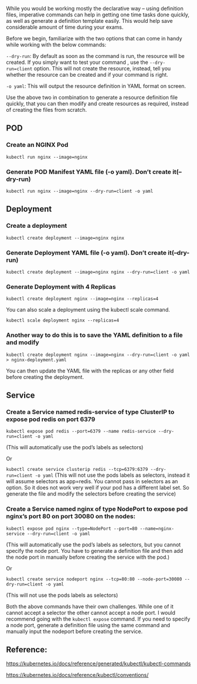While you would be working mostly the declarative way – using definition files, imperative commands can help in getting one time tasks done quickly, as well as generate a definition template easily. This would help save considerable amount of time during your exams.

Before we begin, familiarize with the two options that can come in handy while working with the below commands:

`--dry-run`: By default as soon as the command is run, the resource will be created. If you simply want to test your command , use the `--dry-run=client` option. This will not create the resource, instead, tell you whether the resource can be created and if your command is right.

`-o yaml`: This will output the resource definition in YAML format on screen.

 

Use the above two in combination to generate a resource definition file quickly, that you can then modify and create resources as required, instead of creating the files from scratch.

 

## POD
### Create an NGINX Pod

`kubectl run nginx --image=nginx`

 

### Generate POD Manifest YAML file (-o yaml). Don’t create it(–dry-run)

`kubectl run nginx --image=nginx --dry-run=client -o yaml`

 

## Deployment
### Create a deployment

`kubectl create deployment --image=nginx nginx`

 

### Generate Deployment YAML file (-o yaml). Don’t create it(–dry-run)

`kubectl create deployment --image=nginx nginx --dry-run=client -o yaml`

 

### Generate Deployment with 4 Replicas

`kubectl create deployment nginx --image=nginx --replicas=4`

 
You can also scale a deployment using the kubectl scale command.

`kubectl scale deployment nginx --replicas=4 `

### Another way to do this is to save the YAML definition to a file and modify

`kubectl create deployment nginx --image=nginx --dry-run=client -o yaml > nginx-deployment.yaml`

 

You can then update the YAML file with the replicas or any other field before creating the deployment.

 

## Service
### Create a Service named redis-service of type ClusterIP to expose pod redis on port 6379

`kubectl expose pod redis --port=6379 --name redis-service --dry-run=client -o yaml`

(This will automatically use the pod’s labels as selectors)

Or

`kubectl create service clusterip redis --tcp=6379:6379 --dry-run=client -o yaml` 
(This will not use the pods labels as selectors, instead it will assume selectors as app=redis. You cannot pass in selectors as an option. So it does not work very well if your pod has a different label set. So generate the file and modify the selectors before creating the service)

 

### Create a Service named nginx of type NodePort to expose pod nginx’s port 80 on port 30080 on the nodes:

`kubectl expose pod nginx --type=NodePort --port=80 --name=nginx-service --dry-run=client -o yaml`

(This will automatically use the pod’s labels as selectors, but you cannot specify the node port. You have to generate a definition file and then add the node port in manually before creating the service with the pod.)

Or

`kubectl create service nodeport nginx --tcp=80:80 --node-port=30080 --dry-run=client -o yaml`

(This will not use the pods labels as selectors)

Both the above commands have their own challenges. While one of it cannot accept a selector the other cannot accept a node port. I would recommend going with the `kubectl expose` command. If you need to specify a node port, generate a definition file using the same command and manually input the nodeport before creating the service.

## Reference:
https://kubernetes.io/docs/reference/generated/kubectl/kubectl-commands

https://kubernetes.io/docs/reference/kubectl/conventions/